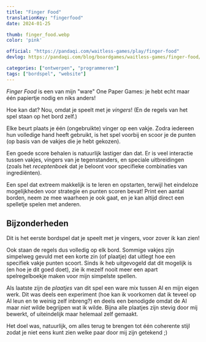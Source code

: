 ```yaml
---
title: "Finger Food"
translationKey: "fingerfood"
date: 2024-01-25

thumb: finger_food.webp
color: 'pink'

official: "https://pandaqi.com/waitless-games/play/finger-food"
devlog: https://pandaqi.com/blog/boardgames/waitless-games/finger-food/

categories: ["ontwerpen", "programmeren"]
tags: ["bordspel", "website"]
---
```


_Finger Food_ is een van mijn "ware" One Paper Games: je hebt echt maar één papiertje nodig en niks anders!

Hoe kan dat? Nou, omdat je speelt met je _vingers_! (En de regels van het spel staan op het bord zelf.)

Elke beurt plaats je één (ongebruikte) vinger op een vakje. Zodra iedereen hun volledige hand heeft gebruikt, is het spel voorbij en scoor je de punten (op basis van de vakjes die je hebt gekozen).

Een goede score behalen is natuurlijk lastiger dan dat. Er is veel interactie tussen vakjes, vingers van je tegenstanders, en speciale uitbreidingen (zoals het _receptenboek_ dat je beloont voor specifieke combinaties van ingrediënten).

Een spel dat extreem makkelijk is te leren en opstarten, terwijl het eindeloze mogelijkheden voor strategie en punten scoren bevat! Print een aantal borden, neem ze mee waarheen je ook gaat, en je kan altijd direct een spelletje spelen met anderen.

## Bijzonderheden

Dit is het eerste bordspel dat je speelt met je vingers, voor zover ik kan zien!

Ook staan de regels dus volledig op elk bord. Sommige vakjes zijn simpelweg gevuld met een korte zin (of plaatje) dat uitlegt hoe een specifiek vakje punten scoort. Sinds ik heb uitgevogeld dat dit mogelijk is (en hoe je dit goed doet), zie ik mezelf nooit meer een apart spelregelboekje maken voor mijn simpelste spellen.

Als laatste zijn de _plaatjes_ van dit spel een ware mix tussen AI en mijn eigen werk. Dit was deels een experiment (hoe kan ik voorkomen dat ik teveel op AI leun en te weinig zelf inbreng?) en deels een benodigde omdat de AI maar _niet_ wilde begrijpen wat ik wilde. Bijna alle plaatjes zijn stevig door mij bewerkt, of uiteindelijk maar helemaal zelf gemaakt.

Het doel was, natuurlijk, om alles terug te brengen tot één coherente stijl zodat je niet eens kunt zien welke paar door mij zijn getekend ;)
